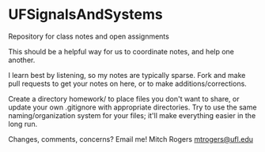 UFSignalsAndSystems
===================

Repository for class notes and open assignments

This should be a helpful way for us to coordinate notes, and help one another.

I learn best by listening, so my notes are typically sparse. Fork and make pull requests to get your notes on here, or to make additions/corrections. 

Create a directory homework/ to place files you don't want to share, or update your own .gitignore with appropriate directories.
Try to use the same naming/organization system for your files; it'll make everything easier in the long run.

Changes, comments, concerns?
Email me!
Mitch Rogers
mtrogers@ufl.edu
